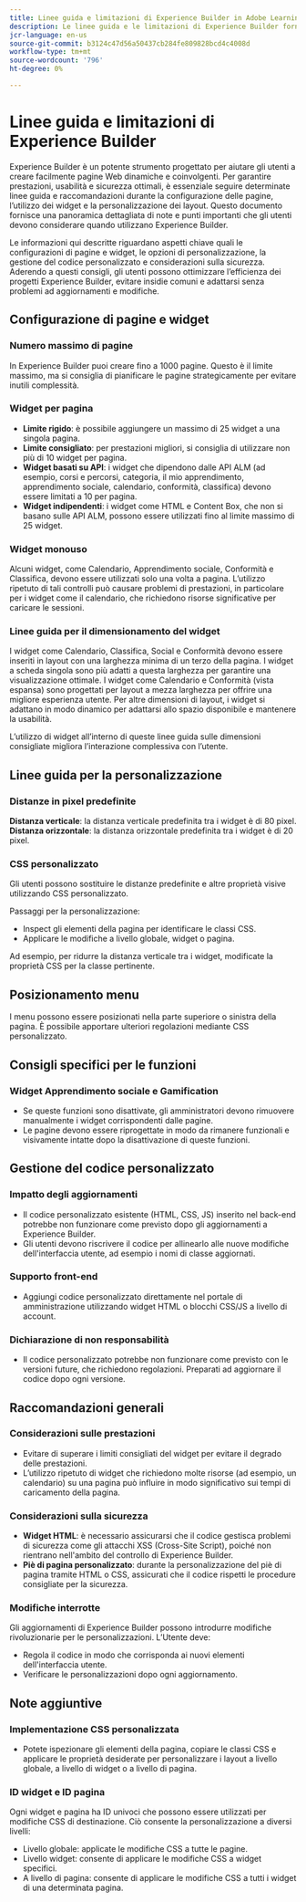 ```yaml
---
title: Linee guida e limitazioni di Experience Builder in Adobe Learning Manager
description: Le linee guida e le limitazioni di Experience Builder forniscono suggerimenti personalizzati su contenuti e corsi agli Allievi utilizzando algoritmi basati sull’intelligenza artificiale.
jcr-language: en-us
source-git-commit: b3124c47d56a50437cb284fe809828bcd4c4008d
workflow-type: tm+mt
source-wordcount: '796'
ht-degree: 0%

---
```



# Linee guida e limitazioni di Experience Builder

Experience Builder è un potente strumento progettato per aiutare gli utenti a creare facilmente pagine Web dinamiche e coinvolgenti. Per garantire prestazioni, usabilità e sicurezza ottimali, è essenziale seguire determinate linee guida e raccomandazioni durante la configurazione delle pagine, l’utilizzo dei widget e la personalizzazione dei layout. Questo documento fornisce una panoramica dettagliata di note e punti importanti che gli utenti devono considerare quando utilizzano Experience Builder.

Le informazioni qui descritte riguardano aspetti chiave quali le configurazioni di pagine e widget, le opzioni di personalizzazione, la gestione del codice personalizzato e considerazioni sulla sicurezza. Aderendo a questi consigli, gli utenti possono ottimizzare l’efficienza dei progetti Experience Builder, evitare insidie comuni e adattarsi senza problemi ad aggiornamenti e modifiche.

## Configurazione di pagine e widget

### Numero massimo di pagine

In Experience Builder puoi creare fino a 1000 pagine. Questo è il limite massimo, ma si consiglia di pianificare le pagine strategicamente per evitare inutili complessità.

### Widget per pagina

* **Limite rigido**: è possibile aggiungere un massimo di 25 widget a una singola pagina.
* **Limite consigliato**: per prestazioni migliori, si consiglia di utilizzare non più di 10 widget per pagina.
* **Widget basati su API**: i widget che dipendono dalle API ALM (ad esempio, corsi e percorsi, categoria, il mio apprendimento, apprendimento sociale, calendario, conformità, classifica) devono essere limitati a 10 per pagina.
* **Widget indipendenti**: i widget come HTML e Content Box, che non si basano sulle API ALM, possono essere utilizzati fino al limite massimo di 25 widget.

### Widget monouso

Alcuni widget, come Calendario, Apprendimento sociale, Conformità e Classifica, devono essere utilizzati solo una volta a pagina. L’utilizzo ripetuto di tali controlli può causare problemi di prestazioni, in particolare per i widget come il calendario, che richiedono risorse significative per caricare le sessioni.

### Linee guida per il dimensionamento del widget

I widget come Calendario, Classifica, Social e Conformità devono essere inseriti in layout con una larghezza minima di un terzo della pagina. I widget a scheda singola sono più adatti a questa larghezza per garantire una visualizzazione ottimale. I widget come Calendario e Conformità (vista espansa) sono progettati per layout a mezza larghezza per offrire una migliore esperienza utente. Per altre dimensioni di layout, i widget si adattano in modo dinamico per adattarsi allo spazio disponibile e mantenere la usabilità.

L’utilizzo di widget all’interno di queste linee guida sulle dimensioni consigliate migliora l’interazione complessiva con l’utente.

## Linee guida per la personalizzazione

### Distanze in pixel predefinite

**Distanza verticale**: la distanza verticale predefinita tra i widget è di 80 pixel.
**Distanza orizzontale**: la distanza orizzontale predefinita tra i widget è di 20 pixel.

### CSS personalizzato

Gli utenti possono sostituire le distanze predefinite e altre proprietà visive utilizzando CSS personalizzato.

Passaggi per la personalizzazione:

* Inspect gli elementi della pagina per identificare le classi CSS.
* Applicare le modifiche a livello globale, widget o pagina.

Ad esempio, per ridurre la distanza verticale tra i widget, modificate la proprietà CSS per la classe pertinente.

## Posizionamento menu

I menu possono essere posizionati nella parte superiore o sinistra della pagina. È possibile apportare ulteriori regolazioni mediante CSS personalizzato.

## Consigli specifici per le funzioni

### Widget Apprendimento sociale e Gamification

* Se queste funzioni sono disattivate, gli amministratori devono rimuovere manualmente i widget corrispondenti dalle pagine.
* Le pagine devono essere riprogettate in modo da rimanere funzionali e visivamente intatte dopo la disattivazione di queste funzioni.

## Gestione del codice personalizzato

### Impatto degli aggiornamenti

* Il codice personalizzato esistente (HTML, CSS, JS) inserito nel back-end potrebbe non funzionare come previsto dopo gli aggiornamenti a Experience Builder.
* Gli utenti devono riscrivere il codice per allinearlo alle nuove modifiche dell&#39;interfaccia utente, ad esempio i nomi di classe aggiornati.

### Supporto front-end

* Aggiungi codice personalizzato direttamente nel portale di amministrazione utilizzando widget HTML o blocchi CSS/JS a livello di account.

### Dichiarazione di non responsabilità

* Il codice personalizzato potrebbe non funzionare come previsto con le versioni future, che richiedono regolazioni. Preparati ad aggiornare il codice dopo ogni versione.

## Raccomandazioni generali

### Considerazioni sulle prestazioni

* Evitare di superare i limiti consigliati del widget per evitare il degrado delle prestazioni.
* L’utilizzo ripetuto di widget che richiedono molte risorse (ad esempio, un calendario) su una pagina può influire in modo significativo sui tempi di caricamento della pagina.

### Considerazioni sulla sicurezza

* **Widget HTML**: è necessario assicurarsi che il codice gestisca problemi di sicurezza come gli attacchi XSS (Cross-Site Script), poiché non rientrano nell&#39;ambito del controllo di Experience Builder.
* **Piè di pagina personalizzato**: durante la personalizzazione del piè di pagina tramite HTML o CSS, assicurati che il codice rispetti le procedure consigliate per la sicurezza.

### Modifiche interrotte

Gli aggiornamenti di Experience Builder possono introdurre modifiche rivoluzionarie per le personalizzazioni. L’Utente deve:

* Regola il codice in modo che corrisponda ai nuovi elementi dell&#39;interfaccia utente.
* Verificare le personalizzazioni dopo ogni aggiornamento.

## Note aggiuntive

### Implementazione CSS personalizzata

* Potete ispezionare gli elementi della pagina, copiare le classi CSS e applicare le proprietà desiderate per personalizzare i layout a livello globale, a livello di widget o a livello di pagina.

### ID widget e ID pagina

Ogni widget e pagina ha ID univoci che possono essere utilizzati per modifiche CSS di destinazione. Ciò consente la personalizzazione a diversi livelli:

* Livello globale: applicate le modifiche CSS a tutte le pagine.
* Livello widget: consente di applicare le modifiche CSS a widget specifici.
* A livello di pagina: consente di applicare le modifiche CSS a tutti i widget di una determinata pagina.










